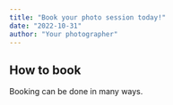 ```yaml
---
title: "Book your photo session today!"
date: "2022-10-31"
author: "Your photographer"
---
```


## How to book
Booking can be done in many ways. 